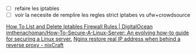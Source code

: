 - [ ] refaire les iptables
- [ ] voir la necesite de remplire les regles strict iptabes vs ufw+crowdsource

[How To List and Delete Iptables Firewall Rules | DigitalOcean](https://www.digitalocean.com/community/tutorials/how-to-list-and-delete-iptables-firewall-rules#flushing-all-rules-deleting-all-chains-and-accepting-all)
[imthenachoman/How-To-Secure-A-Linux-Server: An evolving how-to guide for securing a Linux server.](https://github.com/imthenachoman/How-To-Secure-A-Linux-Server?tab=readme-ov-file#separate-iptables-log-file)
 [Nginx restore real IP address when behind a reverse proxy - nixCraft](https://www.cyberciti.biz/faq/nginx-restore-real-ip-address-when-behind-a-reverse-proxy/)